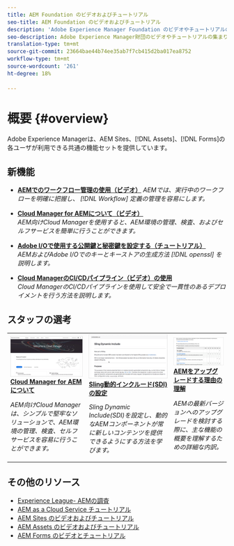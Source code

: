 ```yaml
---
title: AEM Foundation のビデオおよびチュートリアル
seo-title: AEM Foundation のビデオおよびチュートリアル
description: 'Adobe Experience Manager Foundation のビデオやチュートリアルのコレクションです。 '
seo-description: Adobe Experience Manager財団のビデオやチュートリアルの集まり
translation-type: tm+mt
source-git-commit: 23664bae44b74ee35ab7f7cb415d2ba017ea8752
workflow-type: tm+mt
source-wordcount: '261'
ht-degree: 18%

---
```



# 概要 {#overview}

Adobe Experience Managerは、AEM Sites、[!DNL Assets]、[!DNL Forms]の各ユーザが利用できる共通の機能セットを提供しています。

## 新機能

* **[AEMでのワークフロー管理の使用（ビデオ）](./workflow/use-workflow-management.md)**
   *AEMでは、実行中のワークフローを明確に把握し、 [!DNL Workflow] 定義の管理を容易にします。*

* **[Cloud Manager for AEMについて（ビデオ）](./cloud-manager/understand-cloud-manager-for-aem.md)**\
   *AEM向けCloud Managerを使用すると、AEM環境の管理、検査、およびセルフサービスを簡単に行うことができます。*

* **[Adobe I/Oで使用する公開鍵と秘密鍵を設定する（チュートリアル）](./authentication/set-up-public-private-keys-for-use-with-aem-and-adobe-io.md)**\
   *AEMおよびAdobe I/Oでのキーとキーストアの生成方法 [!DNL openssl] を説明します。*

* **[Cloud ManagerのCI/CDパイプライン（ビデオ）の使用](./cloud-manager/use-the-cicd-pipeline-in-cloud-manager-for-aem.md)**\
   *Cloud ManagerのCI/CDパイプラインを使用して安全で一貫性のあるデプロイメントを行う方法を説明します。*

## スタッフの選考

<table>
<tr>
  <td>
    <a href="./cloud-manager/understand-cloud-manager-for-aem.md">
    <img alt="Cloud Manager for AEMについて" src="./cloud-manager/assets/understand-cloud-manager-for-aem/thumbnail.png" />
    </a>
    <div>
     <a href="./cloud-manager/understand-cloud-manager-for-aem.md">
    <strong>Cloud Manager for AEMについて</strong>
    </a>
    </div>
    <p>
    <em>AEM向けCloud Managerは、シンプルで堅牢なソリューションで、AEM環境の管理、検査、セルフサービスを容易に行うことができます。</em>
    <p>
  </td>
   <td>
    <a href="./development/set-up-sling-dynamic-include.md">
    <img alt="Sling動的インクルード(SDI)の設定" src="./development/assets/set-up-sling-dynamic-include/thumbnail.png" />
    </a>
     <div>
     <a href="./development/set-up-sling-dynamic-include.md">
    <strong>Sling動的インクルード(SDI)の設定</strong>
    </a>
    </div>
    <p>
    <em>Sling Dynamic Include(SDI)を設定し、動的なAEMコンポーネントが常に新しいコンテンツを提供できるようにする方法を学びます。</em>
    <p>
  </td>
  <td>
    <a href="./administration/understand-reasons-to-upgrade.md">
    <img alt="AEMをアップグレードする理由について" src="./administration/assets/understand-reasons-to-upgrade/thumbnail.png" />
    </a>
    <div>
    <a href="./administration/understand-reasons-to-upgrade.md">
    <strong>AEMをアップグレードする理由の理解</strong>
    </a>
    </div>
    <p>
    <em>AEMの最新バージョンへのアップグレードを検討する際に、主な機能の概要を理解するための詳細な内訳。</em>
    </p>
  </td>
</tr>
</table>

## その他のリソース

* [Experience League- AEMの調査](https://experienceleague.adobe.com/#recommended/solutions/experience-manager)
* [AEM as a Cloud Service チュートリアル](/help/cloud-service/overview.md)
* [AEM Sites のビデオおよびチュートリアル](/help/sites/overview.md)
* [AEM Assets のビデオおよびチュートリアル](/help/assets/overview.md)
* [AEM Forms のビデオとチュートリアル](/help/forms/overview.md)
